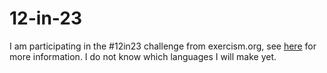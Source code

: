 # 12-in-23
 
I am participating in the #12in23 challenge from exercism.org, see [here](https://exercism.org/challenges/12in23) for more information. I do not know which languages I will make yet. 